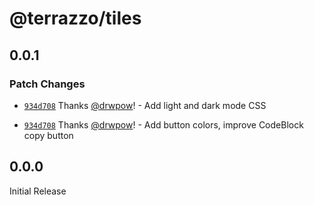 # @terrazzo/tiles

## 0.0.1

### Patch Changes

- [`934d708`](https://github.com/terrazzoapp/tiles/commit/934d7083768bc60bc21d0ac206f184cf9a91ecf4) Thanks [@drwpow](https://github.com/drwpow)! - Add light and dark mode CSS

- [`934d708`](https://github.com/terrazzoapp/tiles/commit/934d7083768bc60bc21d0ac206f184cf9a91ecf4) Thanks [@drwpow](https://github.com/drwpow)! - Add button colors, improve CodeBlock copy button

## 0.0.0

Initial Release
